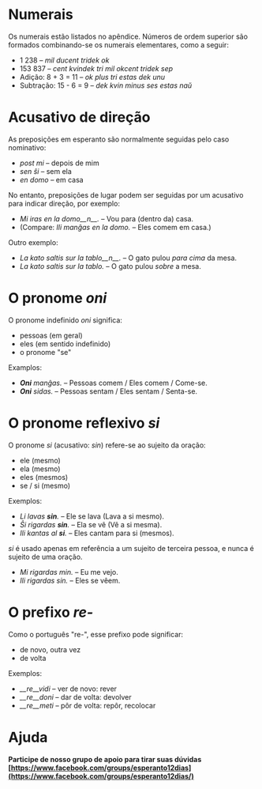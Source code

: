 # Numerais

Os numerais estão listados no apêndice. Números de ordem superior são formados combinando-se os numerais elementares, como a seguir:

- 1 238                     – *mil ducent tridek ok*
- 153 837                   – *cent kvindek tri mil okcent tridek sep*
- Adição:      8 + 3 = 11   – *ok plus tri estas dek unu*
- Subtração:   15 - 6 = 9   – *dek kvin minus ses estas naŭ*

# Acusativo de direção

As preposições em esperanto são normalmente seguidas pelo caso nominativo:

- *post mi* – depois de mim
- *sen ŝi* – sem ela
- *en domo* – em casa

No entanto, preposições de lugar podem ser seguidas por um acusativo para indicar direção, por exemplo:

- *Mi iras en la domo__n__.* – Vou para (dentro da) casa.
- (Compare: *Ili manĝas en la domo.* – Eles comem em casa.)

Outro exemplo:

- *La kato saltis sur la tablo__n__.* – O gato pulou *para cima* da mesa.
- *La kato saltis sur la tablo.* – O gato pulou *sobre* a mesa.

# O pronome *oni*

O pronome indefinido *oni* significa:

- pessoas (em geral)
- eles (em sentido indefinido)
- o pronome "se"

Examplos:

- *__Oni__ manĝas.* – Pessoas comem / Eles comem / Come-se. 
- *__Oni__ sidas.* – Pessoas sentam / Eles sentam / Senta-se.
 

# O pronome reflexivo *si*

O pronome *si* (acusativo: *sin*) refere-se ao sujeito da oração:

- ele (mesmo)
- ela (mesmo)
- eles (mesmos)
- se / si (mesmo)

Exemplos:

- *Li lavas __sin__.* – Ele se lava (Lava a si mesmo).
- *Ŝi rigardas __sin__.* – Ela se vê (Vê a si mesma).
- *Ili kantas al __si__.* – Eles cantam para si (mesmos).
 
*si* é usado apenas em referência a um sujeito de terceira pessoa, e nunca é sujeito de uma oração.

- *Mi rigardas min.* – Eu me vejo.
- *Ili rigardas sin.* – Eles se vêem.

# O prefixo *re-*

Como o português "re-", esse prefixo pode significar:

- de novo, outra vez
- de volta

Exemplos:

- *__re__vidi* – ver de novo: rever
- *__re__doni* – dar de volta: devolver
- *__re__meti* – pôr de volta: repôr, recolocar

# Ajuda

**Participe de nosso grupo de apoio para tirar suas dúvidas [https://www.facebook.com/groups/esperanto12dias](https://www.facebook.com/groups/esperanto12dias/)**
